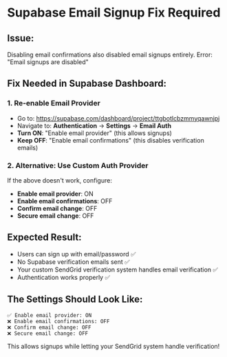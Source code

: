 # Supabase Email Signup Fix Required

## Issue: 
Disabling email confirmations also disabled email signups entirely.
Error: "Email signups are disabled"

## Fix Needed in Supabase Dashboard:

### 1. Re-enable Email Provider
- Go to: https://supabase.com/dashboard/project/ttgbotlcbzmmyqawnjpj
- Navigate to: **Authentication** → **Settings** → **Email Auth**
- **Turn ON**: "Enable email provider" (this allows signups)
- **Keep OFF**: "Enable email confirmations" (this disables verification emails)

### 2. Alternative: Use Custom Auth Provider
If the above doesn't work, configure:
- **Enable email provider**: ON
- **Enable email confirmations**: OFF  
- **Confirm email change**: OFF
- **Secure email change**: OFF

## Expected Result:
- Users can sign up with email/password ✅
- No Supabase verification emails sent ✅  
- Your custom SendGrid verification system handles email verification ✅
- Authentication works properly ✅

## The Settings Should Look Like:
```
✅ Enable email provider: ON
❌ Enable email confirmations: OFF
❌ Confirm email change: OFF  
❌ Secure email change: OFF
```

This allows signups while letting your SendGrid system handle verification!